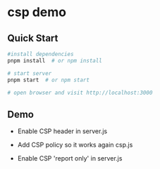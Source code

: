 # csp demo

## Quick Start

```bash
#install dependencies
pnpm install  # or npm install

# start server
pnpm start  # or npm start

# open browser and visit http://localhost:3000
```

## Demo

- Enable CSP header in server.js
- Add CSP policy so it works again csp.js

- Enable CSP 'report only' in server.js